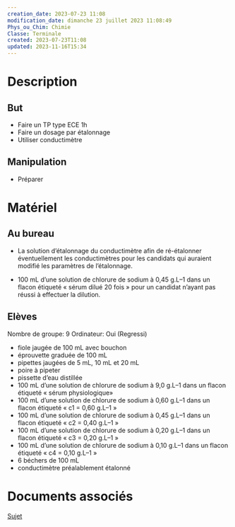 ```yaml
---
creation_date: 2023-07-23 11:08
modification_date: dimanche 23 juillet 2023 11:08:49
Phys_ou_Chim: Chimie
Classe: Terminale
created: 2023-07-23T11:08
updated: 2023-11-16T15:34
---
```


# Description
## But
- Faire un TP type ECE 1h
- Faire un dosage par étalonnage
- Utiliser conductimètre
## Manipulation
- Préparer 
# Matériel
## Au bureau

- La solution d’étalonnage du conductimètre afin de ré-étalonner éventuellement les conductimètres pour les candidats qui auraient modifié les paramètres de l’étalonnage.

- 100 mL d’une solution de chlorure de sodium à 0,45 g.L–1 dans un flacon étiqueté « sérum dilué 20 fois  » pour un candidat n’ayant pas réussi à effectuer la dilution.

## Elèves

Nombre de groupe: 9
Ordinateur: Oui (Regressi)

- fiole jaugée de 100 mL avec bouchon
- éprouvette graduée de 100 mL
- pipettes jaugées de 5 mL, 10 mL et 20 mL
- poire à pipeter
- pissette d’eau distillée
- 100 mL d’une solution de chlorure de sodium à 9,0 g.L–1 dans un flacon étiqueté « sérum physiologique»
- 100 mL d’une solution de chlorure de sodium à 0,60 g.L–1 dans un flacon étiqueté
« c1 = 0,60 g.L–1 »
- 100 mL d’une solution de chlorure de sodium à 0,45 g.L–1 dans un flacon étiqueté
« c2 = 0,40 g.L–1 »
- 100 mL d’une solution de chlorure de sodium à 0,20 g.L–1 dans un flacon étiqueté
« c3 = 0,20 g.L–1 »
- 100 mL d’une solution de chlorure de sodium à 0,10 g.L–1 dans un flacon étiqueté
« c4 = 0,10 g.L–1 »
- 6 béchers de 100 mL
- conductimètre préalablement étalonné


# Documents associés

[Sujet](https://www.icloud.com/iclouddrive/097qqxjOh91-jcUGHI6Iib37g#TP_ECE_entrainement_2022)